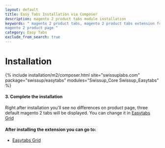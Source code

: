 ```yaml
---
layout: default
title: Easy Tabs Installation via Composer
description: magento 2 product tabs module installation
keywords: " magento 2 product tabs, magento 2 product tabs extension free, add tabs
magento 2 product page "
category: Easy Tabs
exclude_from_search: true
---
```


# Installation

{% include installation/m2/composer.html site="swissuplabs.com" package="swissup/easytabs" modules="Swissup_Core Swissup_Easytabs" %}

#### 3. Complete the installation

Right after installation you'll see no differences on product page, three default
magento 2 tabs will be displayed. You can change it in [Easytabs Grid][easytabs_grid]

#### After installing the extension you can go to:

* [Easytabs Grid][easytabs_grid]

[easytabs_grid]: /m2/extensions/easytabs/#easytabs-grid